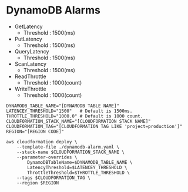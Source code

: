 # DynamoDB Alarms

- GetLatency
  - Threshold : 1500(ms)
- PutLatency
  - Threshold : 1500(ms)
- QueryLatency
  - Threshold : 1500(ms)
- ScanLatency
  - Threshold : 1500(ms)
- ReadThrottle
  - Threshold : 1000(count)
- WriteThrottle
  - Threshold : 1000(count)

``` shell
DYNAMODB_TABLE_NAME="[DYNAMODB TABLE NAME]"
LATENCEY_THRESHOLD="1500"   # Default is 1500ms.
THROTTLE_THRESHOLD="1000.0" # Default is 1000 count.
CLOUDFORMATION_STACK_NAME="[CLOUDFORMATION STACK NAME]"
CLOUDFORMATION_TAG="[CLOUDFORMATION TAG LIKE 'project=production']"
REGION="[REGION CODE]"

aws cloudformation deploy \
    --template-file ./dynamodb-alarm.yaml \
    --stack-name $CLOUDFORMATION_STACK_NAME \
    --parameter-overrides \
        DynamoDBTableName=$DYNAMODB_TABLE_NAME \
        LatencyThreshold=$LATENCEY_THRESHOLD \
        ThrottleThreshold=$THROTTLE_THRESHOLD \
    --tags $CLOUDFORMATION_TAG \
    --region $REGION
```